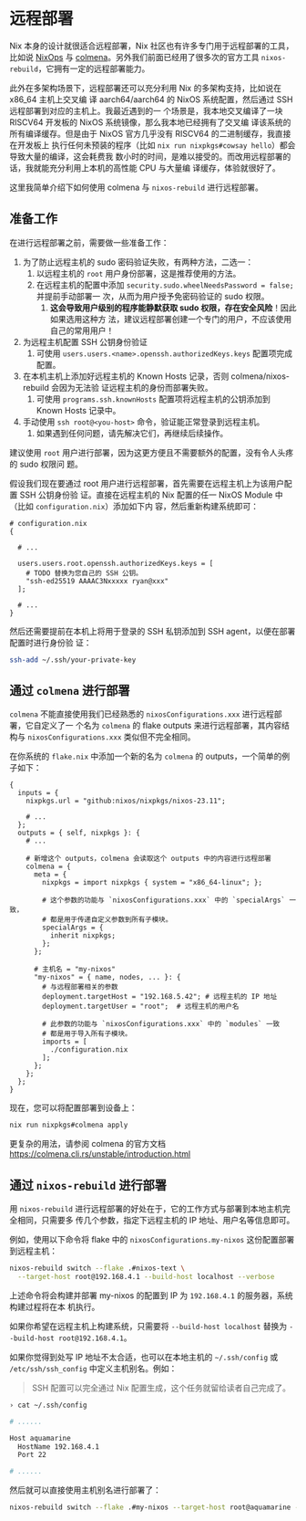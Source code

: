 # 远程部署

Nix 本身的设计就很适合远程部署，Nix 社区也有许多专门用于远程部署的工具，比如说
[NixOps](https://github.com/NixOS/nixops) 与
[colmena](https://github.com/zhaofengli/colmena)。另外我们前面已经用了很多次的官方工具
`nixos-rebuild`，它拥有一定的远程部署能力。

此外在多架构场景下，远程部署还可以充分利用 Nix 的多架构支持，比如说在 x86_64 主机上交叉编
译 aarch64/aarch64 的 NixOS 系统配置，然后通过 SSH 远程部署到对应的主机上。我最近遇到的一
个场景是，我本地交叉编译了一块 RISCV64 开发板的 NixOS 系统镜像，那么我本地已经拥有了交叉编
译该系统的所有编译缓存。但是由于 NixOS 官方几乎没有 RISCV64 的二进制缓存，我直接在开发板上
执行任何未预装的程序（比如 `nix run nixpkgs#cowsay hello`）都会导致大量的编译，这会耗费我
数小时的时间，是难以接受的。而改用远程部署的话，我就能充分利用上本机的高性能 CPU 与大量编
译缓存，体验就很好了。

这里我简单介绍下如何使用 colmena 与 `nixos-rebuild` 进行远程部署。

## 准备工作

在进行远程部署之前，需要做一些准备工作：

1. 为了防止远程主机的 sudo 密码验证失败，有两种方法，二选一：
   1. 以远程主机的 `root` 用户身份部署，这是推荐使用的方法。
   2. 在远程主机的配置中添加 `security.sudo.wheelNeedsPassword = false;` 并提前手动部署一
      次，从而为用户授予免密码验证的 sudo 权限。
      1. **这会导致用户级别的程序能静默获取 sudo 权限，存在安全风险**！因此如果选用这种方
         法，建议远程部署创建一个专门的用户，不应该使用自己的常用用户！
2. 为远程主机配置 SSH 公钥身份验证
   1. 可使用 `users.users.<name>.openssh.authorizedKeys.keys` 配置项完成配置。
3. 在本机主机上添加好远程主机的 Known Hosts 记录，否则 colmena/nixos-rebuild 会因为无法验
   证远程主机的身份而部署失败。
   1. 可使用 `programs.ssh.knownHosts` 配置项将远程主机的公钥添加到 Known Hosts 记录中。
4. 手动使用 `ssh root@<you-host>` 命令，验证能正常登录到远程主机。
   1. 如果遇到任何问题，请先解决它们，再继续后续操作。

建议使用 `root` 用户进行部署，因为这更方便且不需要额外的配置，没有令人头疼的 sudo 权限问
题。

假设我们现在要通过 root 用户进行远程部署，首先需要在远程主机上为该用户配置 SSH 公钥身份验
证。直接在远程主机的 Nix 配置的任一 NixOS Module 中（比如 `configuration.nix`）添加如下内
容，然后重新构建系统即可：

```nix{6-9}
# configuration.nix
{

  # ...

  users.users.root.openssh.authorizedKeys.keys = [
    # TODO 替换为您自己的 SSH 公钥。
    "ssh-ed25519 AAAAC3Nxxxxx ryan@xxx"
  ];

  # ...
}
```

然后还需要提前在本机上将用于登录的 SSH 私钥添加到 SSH agent，以便在部署配置时进行身份验
证：

```bash
ssh-add ~/.ssh/your-private-key
```

## 通过 `colmena` 进行部署

`colmena` 不能直接使用我们已经熟悉的 `nixosConfigurations.xxx` 进行远程部署，它自定义了一
个名为 `colmena` 的 flake outputs 来进行远程部署，其内容结构与 `nixosConfigurations.xxx`
类似但不完全相同。

在你系统的 `flake.nix` 中添加一个新的名为 `colmena` 的 outputs，一个简单的例子如下：

```nix{11-34}
{
  inputs = {
    nixpkgs.url = "github:nixos/nixpkgs/nixos-23.11";

    # ...
  };
  outputs = { self, nixpkgs }: {
    # ...

    # 新增这个 outputs，colmena 会读取这个 outputs 中的内容进行远程部署
    colmena = {
      meta = {
        nixpkgs = import nixpkgs { system = "x86_64-linux"; };

        # 这个参数的功能与 `nixosConfigurations.xxx` 中的 `specialArgs` 一致，
        # 都是用于传递自定义参数到所有子模块。
        specialArgs = {
          inherit nixpkgs;
        };
      };

      # 主机名 = "my-nixos"
      "my-nixos" = { name, nodes, ... }: {
        # 与远程部署相关的参数
        deployment.targetHost = "192.168.5.42"; # 远程主机的 IP 地址
        deployment.targetUser = "root";  # 远程主机的用户名

        # 此参数的功能与 `nixosConfigurations.xxx` 中的 `modules` 一致
        # 都是用于导入所有子模块。
        imports = [
          ./configuration.nix
        ];
      };
    };
  };
}
```

现在，您可以将配置部署到设备上：

```bash
nix run nixpkgs#colmena apply
```

更复杂的用法，请参阅 colmena 的官方文档
<https://colmena.cli.rs/unstable/introduction.html>

## 通过 `nixos-rebuild` 进行部署

用 `nixos-rebuild` 进行远程部署的好处在于，它的工作方式与部署到本地主机完全相同，只需要多
传几个参数，指定下远程主机的 IP 地址、用户名等信息即可。

例如，使用以下命令将 flake 中的 `nixosConfigurations.my-nixos` 这份配置部署到远程主机：

```bash
nixos-rebuild switch --flake .#nixos-text \
  --target-host root@192.168.4.1 --build-host localhost --verbose
```

上述命令将会构建并部署 my-nixos 的配置到 IP 为 `192.168.4.1` 的服务器，系统构建过程将在本
机执行。

如果你希望在远程主机上构建系统，只需要将 `--build-host localhost` 替换为
`--build-host root@192.168.4.1`。

如果你觉得到处写 IP 地址不太合适，也可以在本地主机的 `~/.ssh/config` 或
`/etc/ssh/ssh_config` 中定义主机别名。例如：

> SSH 配置可以完全通过 Nix 配置生成，这个任务就留给读者自己完成了。

```bash
› cat ~/.ssh/config

# ......

Host aquamarine
  HostName 192.168.4.1
  Port 22

# ......
```

然后就可以直接使用主机别名进行部署了：

```bash
nixos-rebuild switch --flake .#my-nixos --target-host root@aquamarine --build-host root@aquamarine --verbose
```
